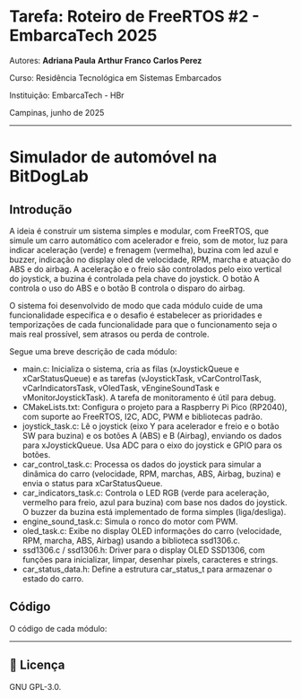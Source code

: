# Tarefa: Roteiro de FreeRTOS #2 - EmbarcaTech 2025

Autores:  **Adriana Paula**             **Arthur Franco**               **Carlos Perez**  


Curso: Residência Tecnológica em Sistemas Embarcados  

Instituição: EmbarcaTech - HBr  

Campinas, junho de 2025  

---
# Simulador de automóvel na BitDogLab

## Introdução

A ideia é construir um sistema simples e modular, com FreeRTOS, que simule um carro automático com acelerador e freio, som de motor, luz para indicar aceleração (verde) e frenagem (vermelha), buzina com led azul e buzzer, indicação no display oled de velocidade, RPM, marcha e atuação do ABS e do airbag. A aceleração e o freio são controlados pelo eixo vertical do joystick, a buzina é controlada pela chave do joystick. O botão A controla o uso do ABS e o botão B controla o disparo do airbag.

O sistema foi desenvolvido de modo que cada módulo cuide de uma funcionalidade específica e o desafio é estabelecer as prioridades e temporizações de cada funcionalidade para que o funcionamento seja o mais real prossível, sem atrasos ou perda de controle.

Segue uma breve descrição de cada módulo:

- main.c: Inicializa o sistema, cria as filas (xJoystickQueue e xCarStatusQueue) e as tarefas (vJoystickTask, vCarControlTask, vCarIndicatorsTask, vOledTask, vEngineSoundTask e vMonitorJoystickTask). A tarefa de monitoramento é útil para debug.  
- CMakeLists.txt: Configura o projeto para a Raspberry Pi Pico (RP2040), com suporte ao FreeRTOS, I2C, ADC, PWM e bibliotecas padrão.  
- joystick_task.c: Lê o joystick (eixo Y para acelerador e freio e o botão SW para buzina) e os botões A (ABS) e B (Airbag), enviando os dados para xJoystickQueue. Usa ADC para o eixo do joystick e GPIO para os botões.  
- car_control_task.c: Processa os dados do joystick para simular a dinâmica do carro (velocidade, RPM, marchas, ABS, Airbag, buzina) e envia o status para xCarStatusQueue.  
- car_indicators_task.c: Controla o LED RGB (verde para aceleração, vermelho para freio, azul para buzina) com base nos dados do joystick. O buzzer da buzina está implementado de forma simples (liga/desliga).  
- engine_sound_task.c: Simula o ronco do motor com PWM.  
- oled_task.c: Exibe no display OLED informações do carro (velocidade, RPM, marcha, ABS, Airbag) usando a biblioteca ssd1306.c.  
- ssd1306.c / ssd1306.h: Driver para o display OLED SSD1306, com funções para inicializar, limpar, desenhar pixels, caracteres e strings.  
- car_status_data.h: Define a estrutura car_status_t para armazenar o estado do carro.  

## Código

O código de cada módulo:

---

## 📜 Licença  
GNU GPL-3.0.  
